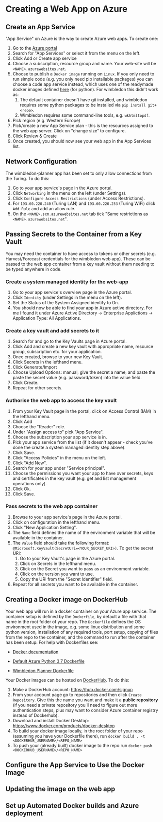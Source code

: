 # Creating a Web App on Azure

## Create an App Service

"App Service" on Azure is the way to create Azure web apps. To create one:

1. Go to the [Azure portal](https://portal.azure.com)
1. Search for "App Services" or select it from the menu on the left.
1. Click Add or Create app service
1. Choose a subscription, resource group and name. Your web-site will be `<NAME>.azurewebsites.net`.
1. Choose to publish a `Docker image` running on `Linux`. If you only need to run simple code (e.g. you only need pip installable packages) you can choose a code app service instead, which uses one of the readymade docker images defined [here](https://github.com/Azure-App-Service/python) (for python). For wimbledon this didn't work as:
   1. The default container doesn't have git installed, and wimbledon requires some python packages to be installed via `pip install git+<repo>`.
   1. Wimbledon requires some command-line tools, e.g. `wkhtmltopdf`.
1. Pick region (e.g. Western Europe)
1. Pick/create a new App Service plan - this is the resources assigned to the web app server. Click on "change size" to configure.
1. Click Review & Create
1. Once created, you should now see your web app in the App Services list.

## Network Configuration

The wimbledon-planner app has been set to only allow connections from the Turing. To do this:

1. Go to your app service's page in the Azure portal. 
1. Click `Networking` in the menu on the left (under Settings).
1. Click `Configure Access Restrictions` (under Access Restrictions).
1. For `193.60.220.240` (Turing LAN) and `193.60.220.253` (Turing WiFi) click `Add Rule` and add an allow rule.
1. On the `<NAME>.scm.azurewebsites.net` tab tick "Same restrictions as `<NAME>.azurewebsites.net`".

## Passing Secrets to the Container from a Key Vault

You may need the container to have access to tokens or other secrets (e.g. Harvest/Forecast credentials for the wimbledon web app). These can be passed to the web app container from a key vault without them needing to be typed anywhere in code.

### Create a system managed identity for the web-app

1. Go to your app service's overview page in the Azure portal.
1. Click `Identity` (under Settings in the menu on the left).
1. Set the Status of the System Assigned identify to On.
1. You should now be able to find your app in Azure active directory. For me I found it under Azure Active Directory -> Enterprise Applictions -> Application Type: All Applications.

### Create a key vault and add secrets to it

1. Search for and go to the Key Vaults page in Azure portal.
1. Click Add and create a new key vault with appropriate name, resource group, subscription etc. for your application.
1. Once created, browse to your new Key Vault.
1. Click Secrets in the lefthand menu.
1. Click Generate/Import
1. Choose Upload Options: manual, give the secret a name, and paste the paste the secret value (e.g. password/token) into the value field.
1. Click Create.
1. Repeat for other secrets.

### Authorise the web app to access the key vault

1. From your Key Vault page in the portal, click on Access Control (IAM) in the lefthand menu.
1. Click Add
1. Choose the "Reader" role.
1. Under "Assign access to" pick "App Service".
1. Choose the subscription your app service is in.
1. Pick your app service from the list (if it doesn't appear - check you've done the create a system managed identity step above).
1. Click Save.
1. Click "Access Policies" in the menu on the left.
1. Click "Add New".
1. Search for your app under "Service principal".
1. Choose the permissions you want your app to have over secrets, keys and certificates in the key vault (e.g. get and list management operations only).
1. Click Ok.
1. Click Save.

### Pass secrets to the web app container

1. Browse to your app service's page in the Azure portal.
1. Click on configuration in the lefthand menu.
1. Click "New Application Setting".
1. The `Name` field defines the name of the environment variable that will be available in the container.
1. The `Value` field should take the following format: `@Microsoft.KeyVault(SecretUri=<YOUR_SECRET_URI>)`. To get the secret URI:
   1. Go to your Key Vault's page in the Azure portal.
   1. Click on Secrets in the lefthand menu.
   1. Click on the Secret you want to pass as an environment variable.
   1. Click on the version you want to use.
   1. Copy the URI from the "Secret Identifier" field.
1. Repeat for all secrets you want to be available in the container.

## Creating a Docker image on DockerHub

Your web app will run in a docker container on your Azure app service. The container setup is defined by the `Dockerfile`, by default a file with that name in the root folder of your repo. The `Dockerfile` defines the OS environment used in the image, e.g. some linux distribution and some python version, installation of any required tools, port setup, copying of files from the repo to the container, and the command to run after the container has been setup. For help with Dockerfiles see:

* [Docker documentation](https://docs.docker.com/get-started/)

* [Default Azure Python 3.7 Dockerfile](https://github.com/Azure-App-Service/python/blob/master/3.7.0/Dockerfile)

* [Wimbledon Planner Dockerfile](https://github.com/alan-turing-institute/WimbledonPlanner/blob/master/Dockerfile)

Your Docker images can be hosted on [DockerHub](https://hub.docker.com/). To do this:
1. Make a DockerHub account: https://hub.docker.com/signup
1. From your account page go to repositories and then click `Create Repository`. Give this the name you want and make it a **public repository** (if you need a private repository you'll need to figure out more authentication steps, plus may want to consider Azure container registry instead of Dockerhub).
1. Download and install Docker Desktop: https://www.docker.com/products/docker-desktop
1. To build your docker image locally, in the root folder of your repo (assuming you have your Dockerfile there), run `docker build . -t <DOCKERHUB_USERNAME>/<REPO_NAME>`
1. To push your (already built) docker image to the repo run `docker push <DOCKERHUB_USERNAME>/<REPO_NAME>`

## Configure the App Service to Use the Docker Image

## Updating the image on the web app

## Set up Automated Docker builds and Azure deployment
